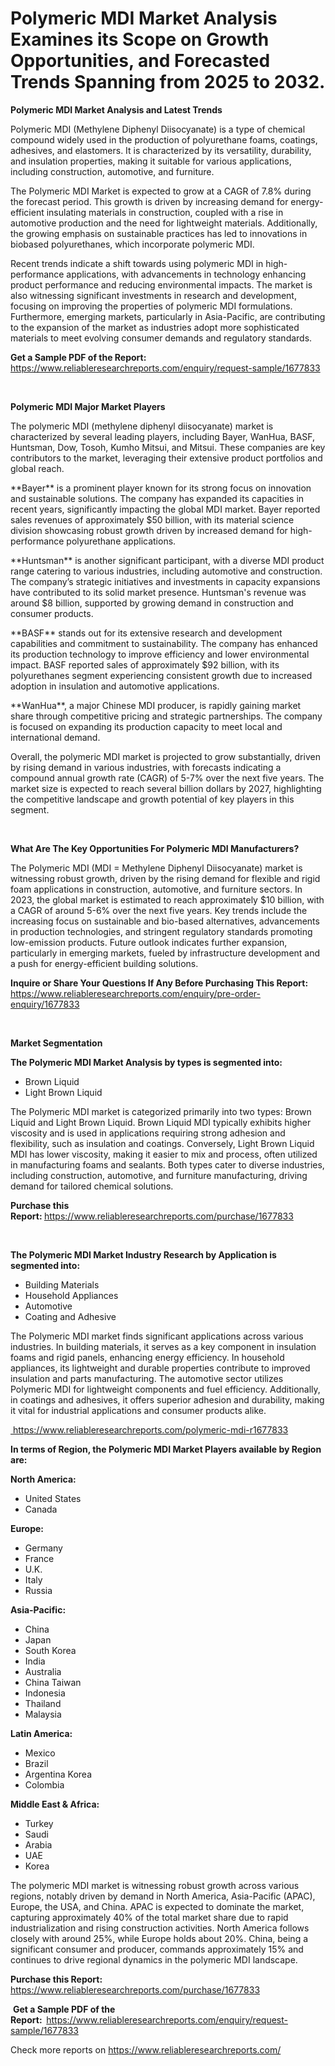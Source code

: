 <p><h1>Polymeric MDI Market Analysis Examines its Scope on Growth Opportunities, and Forecasted Trends Spanning from 2025 to 2032.</h1></p><p><strong>Polymeric MDI Market Analysis and Latest Trends</strong></p>
<p><p>Polymeric MDI (Methylene Diphenyl Diisocyanate) is a type of chemical compound widely used in the production of polyurethane foams, coatings, adhesives, and elastomers. It is characterized by its versatility, durability, and insulation properties, making it suitable for various applications, including construction, automotive, and furniture.</p><p>The Polymeric MDI Market is expected to grow at a CAGR of 7.8% during the forecast period. This growth is driven by increasing demand for energy-efficient insulating materials in construction, coupled with a rise in automotive production and the need for lightweight materials. Additionally, the growing emphasis on sustainable practices has led to innovations in biobased polyurethanes, which incorporate polymeric MDI.</p><p>Recent trends indicate a shift towards using polymeric MDI in high-performance applications, with advancements in technology enhancing product performance and reducing environmental impacts. The market is also witnessing significant investments in research and development, focusing on improving the properties of polymeric MDI formulations. Furthermore, emerging markets, particularly in Asia-Pacific, are contributing to the expansion of the market as industries adopt more sophisticated materials to meet evolving consumer demands and regulatory standards.</p></p>
<p><strong>Get a Sample PDF of the Report:&nbsp;</strong> <a href="https://www.reliableresearchreports.com/enquiry/request-sample/1677833?utm_campaign=2002&utm_medium=2&utm_source=Github&utm_content=ia&utm_term=30012025&utm_id=polymeric-mdi">https://www.reliableresearchreports.com/enquiry/request-sample/1677833</a></p>
<p>&nbsp;</p>
<p><strong>Polymeric MDI Major Market Players</strong></p>
<p><p>The polymeric MDI (methylene diphenyl diisocyanate) market is characterized by several leading players, including Bayer, WanHua, BASF, Huntsman, Dow, Tosoh, Kumho Mitsui, and Mitsui. These companies are key contributors to the market, leveraging their extensive product portfolios and global reach.</p><p>**Bayer** is a prominent player known for its strong focus on innovation and sustainable solutions. The company has expanded its capacities in recent years, significantly impacting the global MDI market. Bayer reported sales revenues of approximately $50 billion, with its material science division showcasing robust growth driven by increased demand for high-performance polyurethane applications.</p><p>**Huntsman** is another significant participant, with a diverse MDI product range catering to various industries, including automotive and construction. The company’s strategic initiatives and investments in capacity expansions have contributed to its solid market presence. Huntsman's revenue was around $8 billion, supported by growing demand in construction and consumer products.</p><p>**BASF** stands out for its extensive research and development capabilities and commitment to sustainability. The company has enhanced its production technology to improve efficiency and lower environmental impact. BASF reported sales of approximately $92 billion, with its polyurethanes segment experiencing consistent growth due to increased adoption in insulation and automotive applications.</p><p>**WanHua**, a major Chinese MDI producer, is rapidly gaining market share through competitive pricing and strategic partnerships. The company is focused on expanding its production capacity to meet local and international demand.</p><p>Overall, the polymeric MDI market is projected to grow substantially, driven by rising demand in various industries, with forecasts indicating a compound annual growth rate (CAGR) of 5-7% over the next five years. The market size is expected to reach several billion dollars by 2027, highlighting the competitive landscape and growth potential of key players in this segment.</p></p>
<p>&nbsp;</p>
<p><strong>What Are The Key Opportunities For Polymeric MDI Manufacturers?</strong></p>
<p><p>The Polymeric MDI (MDI = Methylene Diphenyl Diisocyanate) market is witnessing robust growth, driven by the rising demand for flexible and rigid foam applications in construction, automotive, and furniture sectors. In 2023, the global market is estimated to reach approximately $10 billion, with a CAGR of around 5-6% over the next five years. Key trends include the increasing focus on sustainable and bio-based alternatives, advancements in production technologies, and stringent regulatory standards promoting low-emission products. Future outlook indicates further expansion, particularly in emerging markets, fueled by infrastructure development and a push for energy-efficient building solutions.</p></p>
<p><strong>Inquire or Share Your Questions If Any Before Purchasing This Report:</strong> <a href="https://www.reliableresearchreports.com/enquiry/pre-order-enquiry/1677833?utm_campaign=2002&utm_medium=2&utm_source=Github&utm_content=ia&utm_term=30012025&utm_id=polymeric-mdi">https://www.reliableresearchreports.com/enquiry/pre-order-enquiry/1677833</a></p>
<p>&nbsp;</p>
<p><strong>Market Segmentation</strong></p>
<p><strong>The Polymeric MDI Market Analysis by types is segmented into:</strong></p>
<p><ul><li>Brown Liquid</li><li>Light Brown Liquid</li></ul></p>
<p><p>The Polymeric MDI market is categorized primarily into two types: Brown Liquid and Light Brown Liquid. Brown Liquid MDI typically exhibits higher viscosity and is used in applications requiring strong adhesion and flexibility, such as insulation and coatings. Conversely, Light Brown Liquid MDI has lower viscosity, making it easier to mix and process, often utilized in manufacturing foams and sealants. Both types cater to diverse industries, including construction, automotive, and furniture manufacturing, driving demand for tailored chemical solutions.</p></p>
<p><strong>Purchase this Report:&nbsp;</strong><a href="https://www.reliableresearchreports.com/purchase/1677833?utm_campaign=2002&utm_medium=2&utm_source=Github&utm_content=ia&utm_term=30012025&utm_id=polymeric-mdi">https://www.reliableresearchreports.com/purchase/1677833</a></p>
<p>&nbsp;</p>
<p><strong>The Polymeric MDI Market Industry Research by Application is segmented into:</strong></p>
<p><ul><li>Building Materials</li><li>Household Appliances</li><li>Automotive</li><li>Coating and Adhesive</li></ul></p>
<p><p>The Polymeric MDI market finds significant applications across various industries. In building materials, it serves as a key component in insulation foams and rigid panels, enhancing energy efficiency. In household appliances, its lightweight and durable properties contribute to improved insulation and parts manufacturing. The automotive sector utilizes Polymeric MDI for lightweight components and fuel efficiency. Additionally, in coatings and adhesives, it offers superior adhesion and durability, making it vital for industrial applications and consumer products alike.</p></p>
<p><a href="https://www.reliableresearchreports.com/polymeric-mdi-r1677833?utm_campaign=2002&utm_medium=2&utm_source=Github&utm_content=ia&utm_term=30012025&utm_id=polymeric-mdi">&nbsp;https://www.reliableresearchreports.com/polymeric-mdi-r1677833</a></p>
<p><strong>In terms of Region, the Polymeric MDI Market Players available by Region are:</strong></p>
<p>
    <p> <strong> North America: </strong>
        <ul>
            <li>United States</li>
            <li>Canada</li>
        </ul>
        </p> 
    <p> <strong> Europe: </strong>
        <ul>
            <li>Germany</li>
            <li>France</li>
            <li>U.K.</li>
            <li>Italy</li>
            <li>Russia</li>
        </ul>
        </p> 
    <p> <strong> Asia-Pacific: </strong>
        <ul>
            <li>China</li>
            <li>Japan</li>
            <li>South Korea</li>
            <li>India</li>
            <li>Australia</li>
            <li>China Taiwan</li>
            <li>Indonesia</li>
            <li>Thailand</li>
            <li>Malaysia</li>
        </ul>
        </p> 
    <p> <strong> Latin America: </strong>
        <ul>
            <li>Mexico</li>
            <li>Brazil</li>
            <li>Argentina Korea</li>
            <li>Colombia</li>
        </ul>
        </p> 
    <p> <strong> Middle East & Africa: </strong>
        <ul>
            <li>Turkey</li>
            <li>Saudi</li>
            <li>Arabia</li>
            <li>UAE</li>
            <li>Korea</li>
        </ul>
    </p>
    </p>
<p><p>The polymeric MDI market is witnessing robust growth across various regions, notably driven by demand in North America, Asia-Pacific (APAC), Europe, the USA, and China. APAC is expected to dominate the market, capturing approximately 40% of the total market share due to rapid industrialization and rising construction activities. North America follows closely with around 25%, while Europe holds about 20%. China, being a significant consumer and producer, commands approximately 15% and continues to drive regional dynamics in the polymeric MDI landscape.</p></p>
<p><strong>Purchase this Report: </strong><a href="https://www.reliableresearchreports.com/purchase/1677833?utm_campaign=2002&utm_medium=2&utm_source=Github&utm_content=ia&utm_term=30012025&utm_id=polymeric-mdi">https://www.reliableresearchreports.com/purchase/1677833</a></p>
<p>&nbsp;<strong>Get a Sample PDF of the Report:&nbsp;&nbsp;</strong><a href="https://www.reliableresearchreports.com/enquiry/request-sample/1677833?utm_campaign=2002&utm_medium=2&utm_source=Github&utm_content=ia&utm_term=30012025&utm_id=polymeric-mdi">https://www.reliableresearchreports.com/enquiry/request-sample/1677833</a></p>
<p><strong></strong></p>
<p>Check more reports on <a href="https://www.reliableresearchreports.com/?utm_campaign=2002&utm_medium=2&utm_source=Github&utm_content=ia&utm_term=30012025&utm_id=polymeric-mdi">https://www.reliableresearchreports.com/</a></p>